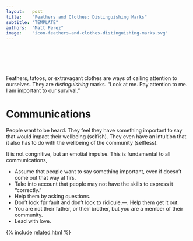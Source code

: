 ```yaml
---
layout:   post
title:    "Feathers and Clothes: Distinguishing Marks"
subtitle: "TEMPLATE"
authors:  "Matt Perez"
image:    "icon-feathers-and-clothes-distinguishing-marks.svg"
---
```


<div style="display:none;">
 <p>Feathers, tatoos, or extravagant clothes are ways of calling attention to ourselves. They are <em>distinguishing</em> marks. &ldquo;Look at me. Pay attention to me. I am important to our survival.&rdquo;</p>
</div>

<h1>&nbsp;</h1>
 <p>Feathers, tatoos, or extravagant clothes are ways of calling attention to ourselves. They are <em>distinguishing</em> marks. &ldquo;Look at me. Pay attention to me. I am important to our survival.&rdquo;</p>

<h1>Communications</h1>
 <p>People want to be heard. They feel they have something important to say that would impact their wellbeing (selfish). They even have an intuition that it also has to do with the wellbeing of the community (selfless).</p>
 <p>It is not congnitive, but an emotial impulse. This is fundamental to all communications,</p>
  <ul>
   <li>Assume that people want to say something important, even if doesn&rsquo;t come out that way at firs.</li>
   <li>Take into account that people may not have the skills to express it &ldquo;correctly.&rdquo;</li>
   <li>Help them by asking questions.</li>
   <li>Don&rsquo;t look fpr fault and don&rsquo;t look to ridicule.&mdash;. Help them get it out.</li>
   <li>You are not their father, or their brother, but you are a member of their community.</li>
   <li>Lead with love.</li>
  </ul>

{% include related.html %}